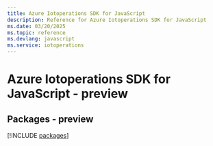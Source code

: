 ```yaml
---
title: Azure Iotoperations SDK for JavaScript
description: Reference for Azure Iotoperations SDK for JavaScript
ms.date: 03/20/2025
ms.topic: reference
ms.devlang: javascript
ms.service: iotoperations
---
```

# Azure Iotoperations SDK for JavaScript - preview
## Packages - preview
[!INCLUDE [packages](iotoperations-index.md)]